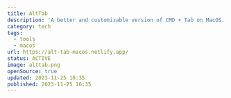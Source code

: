 ```yaml
---
title: AltTab
description: 'A better and customizable version of CMD + Tab on MacOS.'
category: tech
tags:
  - tools
  - macos
url: https://alt-tab-macos.netlify.app/
status: ACTIVE
image: alttab.png
openSource: true
updated: 2023-11-25 16:35
published: 2023-11-25 16:35
---
```

